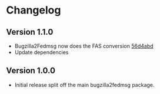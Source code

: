 # Changelog

<!-- Generate with git log --no-merges --pretty='format:- %s [%h](https://github.com/fedora-infra/bugzilla2fedmsg-schema/commit/%H>)' last-tag.. -->

## Version 1.1.0

- Bugzilla2Fedmsg now does the FAS conversion [56d4abd](https://github.com/fedora-infra/bugzilla2fedmsg-schema/commit/56d4abd7df5e135515819c491168aa86ba0f593d>)
- Update dependencies


## Version 1.0.0

- Initial release split off the main bugzilla2fedmsg package.
